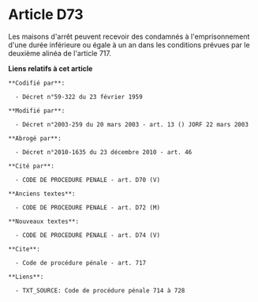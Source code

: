 # Article D73

Les maisons d'arrêt peuvent recevoir des condamnés à l'emprisonnement d'une durée inférieure ou égale à un an dans les
conditions prévues par le deuxième alinéa de l'article 717.

**Liens relatifs à cet article**

	**Codifié par**:

	  - Décret n°59-322 du 23 février 1959

	**Modifié par**:

	  - Décret n°2003-259 du 20 mars 2003 - art. 13 () JORF 22 mars 2003

	**Abrogé par**:

	  - Décret n°2010-1635 du 23 décembre 2010 - art. 46

	**Cité par**:

	  - CODE DE PROCEDURE PENALE - art. D70 (V)

	**Anciens textes**:

	  - CODE DE PROCEDURE PENALE - art. D72 (M)

	**Nouveaux textes**:

	  - CODE DE PROCEDURE PENALE - art. D74 (V)

	**Cite**:

	  - Code de procédure pénale - art. 717

	**Liens**:

	  - TXT_SOURCE: Code de procédure pénale 714 à 728
